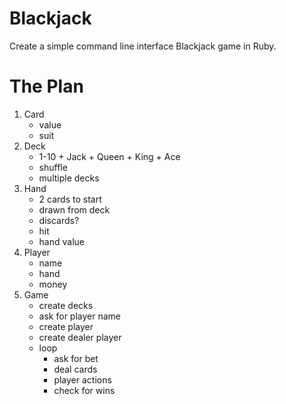 # Blackjack

Create a simple command line interface Blackjack game in Ruby.

# The Plan

1. Card
    - value
    - suit
2. Deck
    - 1-10 + Jack + Queen + King + Ace
    - shuffle
    - multiple decks
3. Hand
    - 2 cards to start
    - drawn from deck
    - discards?
    - hit
    - hand value
4. Player
    - name
    - hand
    - money
5. Game
    - create decks
    - ask for player name
    - create player
    - create dealer player
    - loop
        - ask for bet
        - deal cards
        - player actions
        - check for wins

